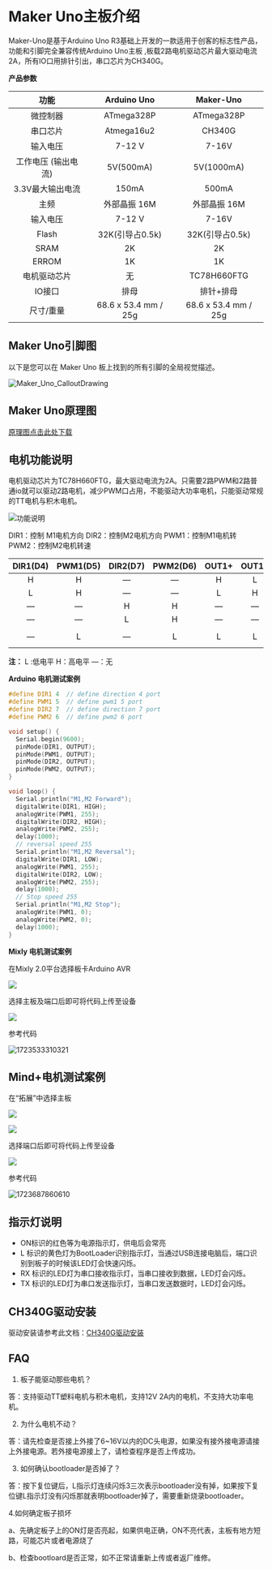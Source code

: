 # Maker Uno主板介绍

Maker-Uno是基于Arduino Uno R3基础上开发的一款适用于创客的标志性产品， 功能和引脚完全兼容传统Arduino Uno主板 ,板载2路电机驱动芯片最大驱动电流2A，所有IO口用排针引出，串口芯片为CH340G。

**产品参数**

|        功能         |     Arduino Uno      |      Maker-Uno       |
| :-----------------: | :------------------: | :------------------: |
|      微控制器       |      ATmega328P      |      ATmega328P      |
|      串口芯片       |      Atmega16u2      |        CH340G        |
|      输入电压       |        7-12 V        |        7-16V         |
| 工作电压 (输出电流) |      5V(500mA)       |      5V(1000mA)      |
|  3.3V最大输出电流   |        150mA         |        500mA         |
|        主频         |     外部晶振 16M     |     外部晶振 16M     |
|      输入电压       |        7-12 V        |        7-16V         |
|        Flash        |   32K(引导占0.5k)    |   32K(引导占0.5k)    |
|        SRAM         |          2K          |          2K          |
|        ERROM        |          1K          |          1K          |
|    电机驱动芯片     |          无          |     TC78H660FTG      |
|       IO接口        |         排母         |      排针+排母       |
|      尺寸/重量      | 68.6 x 53.4 mm / 25g | 68.6 x 53.4 mm / 25g |

## Maker Uno引脚图

以下是您可以在 Maker Uno 板上找到的所有引脚的全局视觉描述。

![Maker_Uno_CalloutDrawing](./picture/Maker_Uno_CalloutDrawing.png)

## Maker Uno原理图

 [原理图点击此处下载](zh-cn/arduino_products/uno/maker-uno/Maker_Uno.pdf ':ignore')

## 电机功能说明

 电机驱动芯片为TC78H660FTG，最大驱动电流为2A。只需要2路PWM和2路普通io就可以驱动2路电机，减少PWM口占用，不能驱动大功率电机，只能驱动常规的TT电机与积木电机。

![功能说明](picture/Maker_Uno_Motor.png)

DIR1：控制 M1电机方向  DIR2：控制M2电机方向  PWM1：控制M1电机转  PWM2：控制M2电机转速

| DIR1(D4) | PWM1(D5) | DIR2(D7) | PWM2(D6) | OUT1+ | OUT1- | OUT2+ | OUT2- |    Mode     |
| :------: | :------: | :------: | :------: | :---: | :---: | :---: | :---: | :---------: |
|    H     |    H     |    —     |    —     |   H   |   L   |   —   |   —   |  `M1正转`   |
|    L     |    H     |    —     |    —     |   L   |   H   |   —   |   —   |  `M1反转`   |
|    —     |    —     |    H     |    H     |   —   |   —   |   H   |   L   |  `M2正转`   |
|    —     |    —     |    L     |    H     |   —   |   —   |   L   |   H   |  `M2反转`   |
|    —     |    L     |    —     |    L     |   L   |   L   |   L   |   L   | `M1,M2停止` |

**注：** L :低电平   H：高电平  —：无

**Arduino 电机测试案例** 

```c
#define DIR1 4  // define direction 4 port
#define PWM1 5  // define pwm1 5 port
#define DIR2 7  // define direction 7 port
#define PWM2 6  // define pwm2 6 port

void setup() {
  Serial.begin(9600);
  pinMode(DIR1, OUTPUT);
  pinMode(PWM1, OUTPUT);
  pinMode(DIR2, OUTPUT);
  pinMode(PWM2, OUTPUT);
}

void loop() {
  Serial.println("M1,M2 Forward");
  digitalWrite(DIR1, HIGH);
  analogWrite(PWM1, 255);
  digitalWrite(DIR2, HIGH);
  analogWrite(PWM2, 255);
  delay(1000);
  // reversal speed 255
  Serial.println("M1,M2 Reversal");
  digitalWrite(DIR1, LOW);
  analogWrite(PWM1, 255);
  digitalWrite(DIR2, LOW);
  analogWrite(PWM2, 255);
  delay(1000);
  // Stop speed 255
  Serial.println("M1,M2 Stop");
  analogWrite(PWM1, 0);
  analogWrite(PWM2, 0);
  delay(1000); 
}
```



**Mixly 电机测试案例**

在Mixly 2.0平台选择板卡Arduino AVR

![](picture\mixly_board_selecting.png)

选择主板及端口后即可将代码上传至设备

![](picture\mixly_serial_selecting.jpg)

参考代码

![1723533310321](picture/mixly_code.png)

## Mind+电机测试案例

在“拓展”中选择主板

![](picture\mindplus_expension.png)

![](picture\mindplus_board_selecting.png)

选择端口后即可将代码上传至设备

![](picture\mindplus_serial_selecting.jpg)

参考代码

![1723687860610](picture/13.png)



## 指示灯说明

- ON标识的红色等为电源指示灯，供电后会常亮
- L 标识的黄色灯为BootLoader识别指示灯，当通过USB连接电脑后，端口识别到板子的时候该LED灯会快速闪烁。
- RX 标识的LED灯为串口接收指示灯，当串口接收到数据，LED灯会闪烁。
- TX 标识的LED灯为串口发送指示灯，当串口发送数据时，LED灯会闪烁。

## CH340G驱动安装

驱动安装请参考此文档：[CH340G驱动安装](zh-cn/driver/ch340_driver/ch340_driver.md)

## FAQ

1. 板子能驱动那些电机？

 答：支持驱动TT塑料电机与积木电机，支持12V 2A内的电机，不支持大功率电机。

2. 为什么电机不动？

答：请先检查是否接上外接了6~16V以内的DC头电源，如果没有接外接电源请接上外接电源。若外接电源接上了，请检查程序是否上传成功。

3. 如何确认bootloader是否掉了？

答：按下复位键后，L指示灯连续闪烁3三次表示bootloader没有掉，如果按下复位键L指示灯没有闪烁那就表明bootloader掉了，需要重新烧录bootloader。

  4.如何确定板子损坏

a、先确定板子上的ON灯是否亮起，如果供电正确，ON不亮代表，主板有地方短路，可能芯片或者电源烧了

b、检查bootloard是否正常，如不正常请重新上传或者返厂维修。
